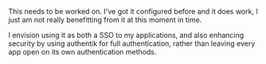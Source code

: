 This needs to be worked on. I've got it configured before and it does work, I just am not really benefitting from it
at this moment in time. 

I envision using it as both a SSO to my applications, and also enhancing security by using authentik for full authentication, rather than leaving every app open on its own authentication methods. 
